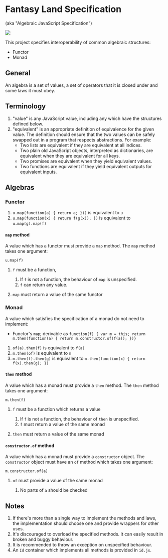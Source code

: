 # Fantasy Land Specification

(aka "Algebraic JavaScript Specification")

![](logo.png)

This project specifies interoperability of common algebraic
structures:

* Functor
* Monad

## General

An algebra is a set of values, a set of operators that it is closed
under and some laws it must obey.

## Terminology

1. "value" is any JavaScript value, including any which have the
   structures defined below.
2. "equivalent" is an appropriate definition of equivalence for the given value. 
    The definition should ensure that the two values can be safely swapped out in a program that respects abstractions. For example:
    - Two lists are equivalent if they are equivalent at all indices.
    - Two plain old JavaScript objects, interpreted as dictionaries, are equivalent when they are equivalent for all keys.
    - Two promises are equivalent when they yield equivalent values.
    - Two functions are equivalent if they yield equivalent outputs for equivalent inputs.

## Algebras

### Functor

1. `u.map(function(a) { return a; }))` is equivalent to `u`
2. `u.map(function(x) { return f(g(x)); })` is equivalent to `u.map(g).map(f)`

#### `map` method

A value which has a functor must provide a `map` method. The `map`
method takes one argument:

    u.map(f)

1. `f` must be a function,

    1. If `f` is not a function, the behaviour of `map` is
       unspecified.
    2. `f` can return any value.

2. `map` must return a value of the same functor

### Monad

A value which satisfies the specification of a monad do not need to implement:

* Functor's `map`; derivable as `function(f) { var m = this; return
  m.then(function(a) { return m.constructor.of(f(a)); })}`

1. `of(a).then(f)` is equivalent to `f(a)`
2. `m.then(of)` is equivalent to `m`
3. `m.then(f).then(g)` is equivalent to `m.then(function(x) { return f(x).then(g); })`

#### `then` method

A value which has a monad must provide a `then` method. The `then`
method takes one argument:

    m.then(f)

1. `f` must be a function which returns a value

    1. If `f` is not a function, the behaviour of `then` is
       unspecified.
    2. `f` must return a value of the same monad

2. `then` must return a value of the same monad

#### `constructor.of` method

A value which has a monad must provide a `constructor` object. The
`constructor` object must have an `of` method which takes one
argument:

    m.constructor.of(a)

1. `of` must provide a value of the same monad

    1. No parts of `a` should be checked

## Notes

1. If there's more than a single way to implement the methods and
   laws, the implementation should choose one and provide wrappers for
   other uses.
2. It's discouraged to overload the specified methods. It can easily
   result in broken and buggy behaviour.
3. It is recommended to throw an exception on unspecified behaviour.
4. An `Id` container which implements all methods is provided in
   `id.js`.
